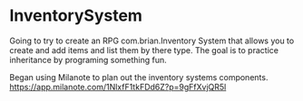 # InventorySystem
Going to try to create an RPG com.brian.Inventory System that allows you to create 
and add items and list them by there type. The goal is to practice inheritance 
by programing something fun.

Began using Milanote to plan out the inventory systems components.
https://app.milanote.com/1NlxfF1tkFDd6Z?p=9gFfXvjQR5l